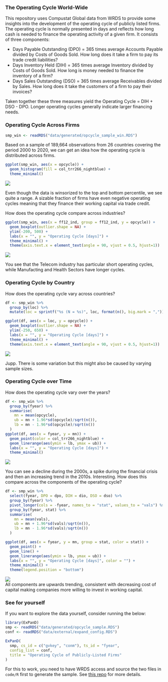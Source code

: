 
### The Operating Cycle World-Wide

This repository uses Compustat Global data from WRDS to provide some
insights into the development of the operating cycle of publicly listed
firms. The operating cycle is normally presented in days and reflects
how long cash is needed to finance the operating activity of a given
firm. It consists of three components:

-   Days Payable Outstanding (DPO) = 365 times average Accounts Payable
    divided by Costs of Goods Sold. How long does it take a firm to pay
    its trade credit liabilities?
-   Days Inventory Held (DIH) = 365 times average Inventory divided by
    Costs of Goods Sold. How long is money needed to finance the
    inventory of a firm?
-   Days Sales Outstanding (DSO) = 365 times average Receivables divided
    by Sales. How long does it take the customers of a firm to pay their
    invoices?

Taken together these three measures yield the Operating Cycle = DIH +
DSO - DPO. Longer operating cycles generally indicate larger financing
needs.

### Operating Cycle Across Firms

``` r
smp_win <- readRDS("data/generated/opcycle_sample_win.RDS")
```

Based on a sample of 189,664 observations from 26 countries covering the
period 2000 to 2020, we can get an idea how the operating cycle is
distributed across firms.

``` r
ggplot(smp_win, aes(x = opcycle)) + 
  geom_histogram(fill = col_trr266_nightblue) +
  theme_minimal()
```

<img src="README_files/figure-gfm/Hist-1.png" style="display: block; margin: auto;" />

Even though the data is winsorized to the top and bottom percentile, we
see quite a range. A sizable fraction of firms have even negative
operating cycles meaning that they finance their working capital via
trade credit.

How does the operating cycle compare across industries?

``` r
ggplot(smp_win, aes(x = ff12_ind, group = ff12_ind, y = opcycle)) + 
  geom_boxplot(outlier.shape = NA) +
  ylim(-200, 500) + 
  labs(x = "", y = "Operating Cycle [days]") + 
  theme_minimal() +
  theme(axis.text.x = element_text(angle = 90, vjust = 0.5, hjust=1))
```

<img src="README_files/figure-gfm/Industries-1.png" style="display: block; margin: auto;" />

You see that the Telecom industry has particular short operating cycles,
while Manufacting and Health Sectors have longer cycles.

### Operating Cycle by Country

How does the operating cycle vary across countries?

``` r
df <- smp_win %>%
  group_by(loc) %>%
  mutate(loc = sprintf("%s (N = %s)", loc, format(n(), big.mark = ",")))

ggplot(df, aes(x = loc, y = opcycle)) + 
  geom_boxplot(outlier.shape = NA) +
  ylim(-250, 650) + 
  labs(x = "", y = "Operating Cycle [days]") + 
  theme_minimal() +
  theme(axis.text.x = element_text(angle = 90, vjust = 0.5, hjust=1))
```

<img src="README_files/figure-gfm/Countries-1.png" style="display: block; margin: auto;" />

Jupp. There is some variation but this might also be caused by varying
sample sizes.

### Operating Cycle over Time

How does the operating cycle vary over the years?

``` r
df <- smp_win %>%
  group_by(fyear) %>%
  summarise(
    mn = mean(opcycle),
    ub = mn + 1.96*sd(opcycle)/sqrt(n()),
    lb = mn - 1.96*sd(opcycle)/sqrt(n())
  )
ggplot(df, aes(x = fyear, y = mn)) + 
  geom_point(color = col_trr266_nightblue) + 
  geom_linerange(aes(ymin = lb, ymax = ub)) +
  labs(x = "", y = "Operating Cycle [days]") + 
  theme_minimal() 
```

<img src="README_files/figure-gfm/OCYears-1.png" style="display: block; margin: auto;" />

You can see a decline during the 2000s, a spike during the financial
crisis and then an increasing trend in the 2010s. Interesting. How does
this compare across the components of the operating cycle?

``` r
df <- smp_win %>%
  select(fyear, DPO = dpo, DIH = dio, DSO = dso) %>%
  group_by(fyear) %>%
  pivot_longer(cols = -fyear, names_to = "stat", values_to = "vals") %>%
  group_by(fyear, stat) %>%
  summarise(
    mn = mean(vals),
    ub = mn + 1.96*sd(vals)/sqrt(n()),
    lb = mn - 1.96*sd(vals)/sqrt(n())
  )

ggplot(df, aes(x = fyear, y = mn, group = stat, color = stat)) + 
  geom_point() + 
  geom_line() + 
  geom_linerange(aes(ymin = lb, ymax = ub)) +
  labs(x = "", y = "Operating Cycle [days]", color = "") + 
  theme_minimal() +
  theme(legend.position = "bottom")
```

<img src="README_files/figure-gfm/ComponentYears-1.png" style="display: block; margin: auto;" />
All components are upwards trending, consistent with decreasing cost of
capital making companies more willing to invest in working capital.

### See for yourself

If you want to explore the data yourself, consider running the below:

``` r
library(ExPanD)
smp <- readRDS("data/generated/opcycle_sample.RDS")
conf <- readRDS("data/external/expand_config.RDS")

ExPanD(
  smp, cs_id = c("gvkey", "conm"), ts_id = "fyear",
  config_list = conf,
  title = "Operating Cycle of Publicly-Listed Firms"
)
```

For this to work, you need to have WRDS access and source the two files
in `code/R` first to generate the sample. See [this
repo](https://github.com/trr266/treat) for more details.
